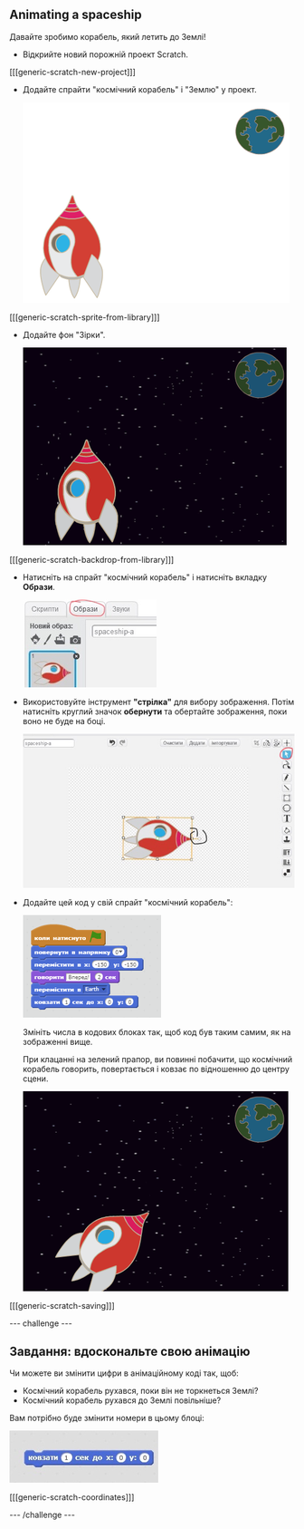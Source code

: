## Animating a spaceship

Давайте зробимо корабель, який летить до Землі!

+ Відкрийте новий порожній проект Scratch.

[[[generic-scratch-new-project]]]

+ Додайте спрайти "космічний корабель" і "Землю" у проект.
    
    ![Космічний корабель і спрайт Землі](images/space-sprites.png)

[[[generic-scratch-sprite-from-library]]]

+ Додайте фон "Зірки".
    
    ![Космічний фон](images/space-backdrop.png)

[[[generic-scratch-backdrop-from-library]]]

+ Натисніть на спрайт "космічний корабель" і натисніть вкладку **Образи**.
    
    ![Образ спрайта](images/space-costume.png)

+ Використовуйте інструмент **"стрілка"** для вибору зображення. Потім натисніть круглий значок **обернути** та обертайте зображення, поки воно не буде на боці.
    
    ![Обертання костюма](images/space-rotate.png)

+ Додайте цей код у свій спрайт "космічний корабель":
    
    ![Код космічного корабля](images/space-animate.png)
    
    Змініть числа в кодових блоках так, щоб код був таким самим, як на зображенні вище.
    
    При клацанні на зелений прапор, ви повинні побачити, що космічний корабель говорить, повертається і ковзає по відношенню до центру сцени.
    
    ![Тестування анімації космічного корабля](images/space-animate-stage.png)

[[[generic-scratch-saving]]]

\--- challenge \---

## Завдання: вдоскональте свою анімацію

Чи можете ви змінити цифри в анімаційному коді так, щоб:

+ Космічний корабель рухався, поки він не торкнеться Землі?
+ Космічний корабель рухався до Землі повільніше?

Вам потрібно буде змінити номери в цьому блоці:

![Блок ковзання](images/space-glide.png)

[[[generic-scratch-coordinates]]]

\--- /challenge \---
